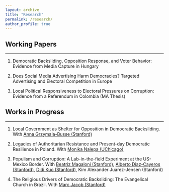 ```yaml
---
layout: archive
title: "Research"
permalink: /research/
author_profile: true
---
```



## Working Papers
------

1. Democratic Backsliding, Opposition Response, and Voter Behavior: Evidence from Media Capture in Hungary

2. Does Social Media Advertising Harm Democracies? Targeted Advertising and Electoral Competition in Europe

3. Local Political Responsiveness to Electoral Pressures on Corruption: Evidence from a Referendum in Colombia (MA Thesis)





## Works in Progress
------

1. Local Government as Shelter for Opposition in Democratic Backsliding. With [Anna Grzymala-Busse (Stanford)](https://amgbusse.stanford.edu)

2. Legacies of Authoritarian Resistance and Present-day Democratic Resilience in Poland. With [Monika Nalepa
(UChicago)](https://www.monikanalepa.com)

3. Populism and Corruption: A Lab-in-the-field Experiment at the US-Mexico Border. With [Beatriz Magaloni (Stanford)](http://bmagaloni.com), [Alberto Diaz-Cayeros (Stanford)](https://www.albertodiazcayeros.org), [Didi Kuo (Stanford)](https://www.jdkuo.org), Kim Alexander Juarez-Jensen (Stanford)

4. The Religious Drivers of Democratic Backsliding: The Evangelical Church in Brazil. With [Marc Jacob (Stanford)](https://www.marc-s-jacob.com)
